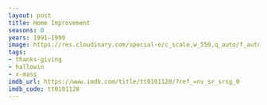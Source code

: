 ```yaml
---
layout: post
title: Home Improvement
seasons: 8
years: 1991–1999
image: https://res.cloudinary.com/special-e/c_scale,w_550,q_auto/f_auto/Series%20posters/Home_Improvement.png
tags:
- thanks-giving
- hallowin
- x-mass
imdb_url: https://www.imdb.com/title/tt0101120/?ref_=nv_sr_srsg_0
imdb_code: tt0101120
---
```

